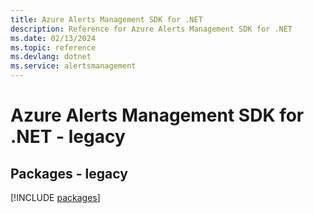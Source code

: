 ```yaml
---
title: Azure Alerts Management SDK for .NET
description: Reference for Azure Alerts Management SDK for .NET
ms.date: 02/13/2024
ms.topic: reference
ms.devlang: dotnet
ms.service: alertsmanagement
---
```

# Azure Alerts Management SDK for .NET - legacy
## Packages - legacy
[!INCLUDE [packages](alerts-management-index.md)]